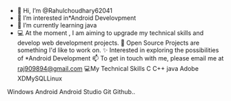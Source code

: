 - 👋 Hi, I’m @Rahulchoudhary62041
- 👀 I’m interested in*Android Develovpment
- 🌱 I’m currently learning java
- 💻 At the moment , I am aiming to upgrade my technical skills and develop web development projects.
🙌 Open Source Projects are something I'd like to work on.
✨ Interested in exploring the possibilities of *Android Development
📫 To get in touch with me, please email me at raj909894@gmail.com
💻My Technical Skills
C C++ java Adobe XDMySQLLinux

Windows Android Android Studio Git Github..

<!---
Rahulchoudhary62041/Rahulchoudhary62041 is a ✨ special ✨ repository because its `README.md` (this file) appears on your GitHub profile.
You can click the Preview link to take a look at your changes.
--->
